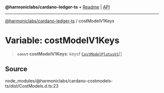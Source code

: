 **@harmoniclabs/cardano-ledger-ts** • [Readme](../Introduction.md) \| [API](../globals.md)

***

[@harmoniclabs/cardano-ledger-ts](../Introduction.md) / costModelV1Keys

# Variable: costModelV1Keys

> **`const`** **costModelV1Keys**: keyof [`CostModelPlutusV1`](../interfaces/CostModelPlutusV1.md)[]

## Source

node\_modules/@harmoniclabs/cardano-costmodels-ts/dist/CostModels.d.ts:23
